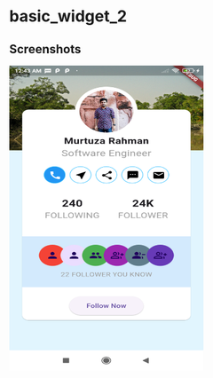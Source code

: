 # basic_widget_2
## Screenshots

<img src="images/screenshot.png" width="350" height="550" alt="Screenshot 1">

